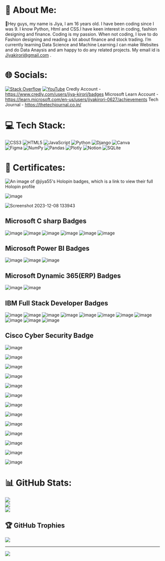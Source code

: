 
# 💫 About Me:

👋Hey guys, my name is Jiya, I am 16 years old. I have been coding since I was 9. I know Python, Html and CSS.I have keen interest in coding, fashion designing and finance. Coding is my passion. When not coding, I love to do Fashion designing and reading a lot about finance and stock trading. I’m currently learning Data Science and Machine Learning.I can make Websites and do Data Anaysis and am happy to do any related projects. My email id is Jiyakirori@gmail.com . 

# 🌐 Socials:
[![Stack Overflow](https://img.shields.io/badge/-Stackoverflow-FE7A16?logo=stack-overflow&logoColor=white)](https://stackoverflow.com/users/19879497/jiya-kirori) [![YouTube](https://img.shields.io/badge/YouTube-%23FF0000.svg?logo=YouTube&logoColor=white)](https://www.youtube.com/channel/UC_fwh64oeLaSm_XXAVQd6Mg/featured)
Credly Account - https://www.credly.com/users/jiya-kirori/badges
Microsoft Learn Account - https://learn.microsoft.com/en-us/users/jiyakirori-0627/achievements
Tech Journal - https://thetechjournal.co.in/


# 💻 Tech Stack:

![CSS3](https://img.shields.io/badge/css3-%231572B6.svg?style=for-the-badge&logo=css3&logoColor=white) 
![HTML5](https://img.shields.io/badge/html5-%23E34F26.svg?style=for-the-badge&logo=html5&logoColor=white) 
![JavaScript](https://img.shields.io/badge/javascript-%23323330.svg?style=for-the-badge&logo=javascript&logoColor=%23F7DF1E) 
![Python](https://img.shields.io/badge/python-3670A0?style=for-the-badge&logo=python&logoColor=ffdd54) 
![Django](https://img.shields.io/badge/django-%23092E20.svg?style=for-the-badge&logo=django&logoColor=white) 
![Canva](https://img.shields.io/badge/Canva-%2300C4CC.svg?style=for-the-badge&logo=Canva&logoColor=white) 	
![Figma](https://img.shields.io/badge/figma-%23F24E1E.svg?style=for-the-badge&logo=figma&logoColor=white) 
![NumPy](https://img.shields.io/badge/numpy-%23013243.svg?style=for-the-badge&logo=numpy&logoColor=white) 
![Pandas](https://img.shields.io/badge/pandas-%23150458.svg?style=for-the-badge&logo=pandas&logoColor=white) 
![Plotly](https://img.shields.io/badge/Plotly-%233F4F75.svg?style=for-the-badge&logo=plotly&logoColor=white) 
![Notion](https://img.shields.io/badge/Notion-%23000000.svg?style=for-the-badge&logo=notion&logoColor=white) 
![SQLite](https://img.shields.io/badge/sqlite-%2307405e.svg?style=for-the-badge&logo=sqlite&logoColor=white)
# 🏅 Certificates:
![An image of @jiya55's Holopin badges, which is a link to view their full Holopin profile](https://holopin.me/jiya55)

![image](https://s3.amazonaws.com/coursera_assets/meta_images/generated/CERTIFICATE_LANDING_PAGE/CERTIFICATE_LANDING_PAGE~RY8DH23JFJSH/CERTIFICATE_LANDING_PAGE~RY8DH23JFJSH.jpeg)

![Screenshot 2023-12-08 133943](https://github.com/Jiya55/Jiya55/assets/52620918/7117c226-a644-4886-bf5b-a728a3ec37c8)

## Microsoft C sharp Badges
![image](https://learn.microsoft.com/en-us/training/achievements/get-started-c-sharp-part-1.svg)
![image](https://learn.microsoft.com/training/achievements/get-started-c-sharp-part-2.svg)
![image](https://github.com/Jiya55/Jiya55/assets/52620918/7e823c49-2c53-4664-9ae3-825a08d2caa3)
![image](https://github.com/Jiya55/Jiya55/assets/52620918/ca752e00-410d-45f6-a371-b35d9641ed34)
![image](https://github.com/Jiya55/Jiya55/assets/52620918/4ddf6b3b-1a29-4b77-85d6-a4b1d0925243)
![image](https://github.com/Jiya55/Jiya55/assets/52620918/cfa60113-733f-4a07-a10b-02e5274cdb90)

## Microsoft Power BI Badges
![image](https://github.com/Jiya55/Jiya55/assets/52620918/fe1f76a3-e456-4419-a5f7-3bc5875baca1)
![image](https://github.com/Jiya55/Jiya55/assets/52620918/4c0ebeac-3c54-4392-97f1-e6e9aefb9fa2)
![image](https://github.com/Jiya55/Jiya55/assets/52620918/e862eaae-25d3-4b86-85ec-e59cfe1651a3)
## Microsoft Dynamic 365(ERP) Badges
![image](https://github.com/Jiya55/Jiya55/assets/52620918/84120d12-f7b9-4b48-ac38-c1bade7a2638)
![image](https://github.com/Jiya55/Jiya55/assets/52620918/3568e7fc-af5e-4dcc-88af-22365548cd72)
## IBM Full Stack Developer Badges
![image](https://github.com/Jiya55/Jiya55/assets/52620918/b765e4a6-26c7-4833-a38e-756810073376)
![image](https://github.com/Jiya55/Jiya55/assets/52620918/fa0ef5d8-8e00-4511-baa6-9d2f0e75a209)
![image](https://github.com/Jiya55/Jiya55/assets/52620918/9d87d36b-2da4-415d-9183-22d0cdee960e)
![image](https://github.com/Jiya55/Jiya55/assets/52620918/b3037b2f-6262-4dc7-85bb-9bb3cb0d6837)
![image](https://github.com/Jiya55/Jiya55/assets/52620918/38c1cf5a-d3ad-496a-8d5e-86cb7ca763c5)
![image](https://github.com/Jiya55/Jiya55/assets/52620918/dfa28667-7af5-4adf-94c9-f223787ef326)
![image](https://github.com/Jiya55/Jiya55/assets/52620918/ede7cf83-f7ab-48b1-8f55-95438a2439ec)
![image](https://github.com/Jiya55/Jiya55/assets/52620918/d11b4f53-bdb7-4d17-8721-d43f91d8a12d)
![image](https://github.com/Jiya55/Jiya55/assets/52620918/0ebc7c94-d186-4bb0-b123-838b09e42cbf)
![image](https://github.com/Jiya55/Jiya55/assets/52620918/53750b4d-480c-446a-9285-be3b3fad10fd)
![image](https://github.com/Jiya55/Jiya55/assets/52620918/45b9dcc8-3cfd-4c27-8d2b-2721c40e4f75)
## Cisco Cyber Security Badge
![image](https://images.credly.com/size/680x680/images/af8c6b4e-fc31-47c4-8dcb-eb7a2065dc5b/I2CS__1_.png)







![image](https://user-images.githubusercontent.com/52620918/216080085-a9f1f3be-a178-4eaf-abc5-83155f809442.png)

![image](https://user-images.githubusercontent.com/52620918/216080216-e07b61c7-a21e-48fc-996a-863d77683582.png)

![image](https://user-images.githubusercontent.com/52620918/216080253-6f6153bc-bae8-493a-9806-741e3827a759.png)

![image](https://user-images.githubusercontent.com/52620918/216080284-c4275e61-b727-41db-9bf2-1ea01e5a9426.png)

![image](https://user-images.githubusercontent.com/52620918/216080318-930b2f08-81ae-4fef-a8f9-e27432da8686.png)

![image](https://user-images.githubusercontent.com/52620918/216080349-b89e67c8-ec4a-43e6-881b-2efc713ee02f.png)

![image](https://user-images.githubusercontent.com/52620918/216080382-33041b17-b3d4-4fb1-aaf9-3c6f05b61d5b.png)

![image](https://user-images.githubusercontent.com/52620918/216080419-2fa6147f-6cca-4c54-b782-3d98409b762c.png)

![image](https://user-images.githubusercontent.com/52620918/216080442-425f2b34-ef4d-46dd-a205-e354eae0ac13.png)

![image](https://user-images.githubusercontent.com/52620918/216080479-4122396b-05ba-42f9-8e6d-2c7e4ec16550.png)

![image](https://user-images.githubusercontent.com/52620918/216080497-b68a390f-240b-497d-b523-d19199c1b6c7.png)

![image](https://user-images.githubusercontent.com/52620918/216080520-7790d273-d801-4103-b7a5-ca0a33a9120b.png)



# 📊 GitHub Stats:
![](https://github-readme-stats.vercel.app/api?username=Jiya55&theme=radical&hide_border=false&include_all_commits=true&count_private=true)<br/>
![](https://github-readme-streak-stats.herokuapp.com/?user=Jiya55&theme=radical&hide_border=false)<br/>
![](https://github-readme-stats.vercel.app/api/top-langs/?username=Jiya55&theme=radical&hide_border=false&include_all_commits=true&count_private=true&layout=compact)


## 🏆 GitHub Trophies
![](https://github-profile-trophy.vercel.app/?username=Jiya55&theme=dracula&no-frame=false&no-bg=true&margin-w=4)

---
[![](https://visitcount.itsvg.in/api?id=Jiya55&icon=5&color=10)](https://visitcount.itsvg.in)

<!-- Proudly created with GPRM ( https://gprm.itsvg.in ) -->
